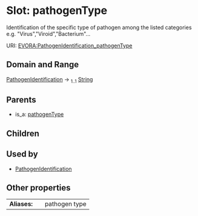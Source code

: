 
# Slot: pathogenType

Identification of the specific type of pathogen among the listed categories e.g. "Virus","Viroid","Bacterium"...

URI: [EVORA:PathogenIdentification_pathogenType](https://evora-project.eu/PathogenIdentification_pathogenType)


## Domain and Range

[PathogenIdentification](PathogenIdentification.md) &#8594;  <sub>1..1</sub> [String](types/String.md)

## Parents

 *  is_a: [pathogenType](pathogenType.md)

## Children


## Used by

 * [PathogenIdentification](PathogenIdentification.md)

## Other properties

|  |  |  |
| --- | --- | --- |
| **Aliases:** | | pathogen type |